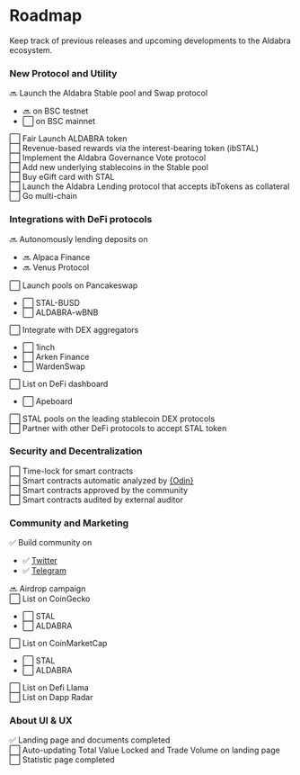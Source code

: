 <!--
order: 2
-->

# Roadmap

Keep track of previous releases and upcoming developments to the Aldabra ecosystem.

<div class='roadmap'>

### New Protocol and Utility
:soon: Launch the Aldabra Stable pool and Swap protocol  
- :soon: on BSC testnet  
- :white_large_square: on BSC mainnet  

:white_large_square: Fair Launch ALDABRA token  
:white_large_square: Revenue-based rewards via the interest-bearing token (ibSTAL)  
:white_large_square: Implement the Aldabra Governance Vote protocol  
:white_large_square: Add new underlying stablecoins in the Stable pool  
:white_large_square: Buy eGift card with STAL  
:white_large_square: Launch the Aldabra Lending protocol that accepts ibTokens as collateral  
:white_large_square: Go multi-chain  

### Integrations with DeFi protocols
:soon: Autonomously lending deposits on  
- :soon: Alpaca Finance  
- :soon: Venus Protocol  

:white_large_square: Launch pools on Pancakeswap  
- :white_large_square: STAL-BUSD  
- :white_large_square: ALDABRA-wBNB  

:white_large_square: Integrate with DEX aggregators  
- :white_large_square: 1inch  
- :white_large_square: Arken Finance  
- :white_large_square: WardenSwap  

:white_large_square: List on DeFi dashboard  
- :white_large_square: Apeboard  

:white_large_square: STAL pools on the leading stablecoin DEX protocols  
:white_large_square: Partner with other DeFi protocols to accept STAL token  

### Security and Decentralization
:white_large_square: Time-lock for smart contracts  
:white_large_square: Smart contracts automatic analyzed by [{Odin}](https://odin.sooho.io/)  
:white_large_square: Smart contracts approved by the community  
:white_large_square: Smart contracts audited by external auditor  

### Community and Marketing
:white_check_mark: Build community on  
- :white_check_mark: [Twitter](https://twitter.com/AldabraFinance)  
- :white_check_mark: [Telegram](https://t.me/aldabrafinance_community)  

:soon: Airdrop campaign  
:white_large_square: List on CoinGecko  
- :white_large_square: STAL  
- :white_large_square: ALDABRA  

:white_large_square: List on CoinMarketCap  
- :white_large_square: STAL  
- :white_large_square: ALDABRA  

:white_large_square: List on Defi Llama  
:white_large_square: List on Dapp Radar  

### About UI & UX
:white_check_mark: Landing page and documents completed  
:white_large_square: Auto-updating Total Value Locked and Trade Volume on landing page  
:white_large_square: Statistic page completed  

</div>